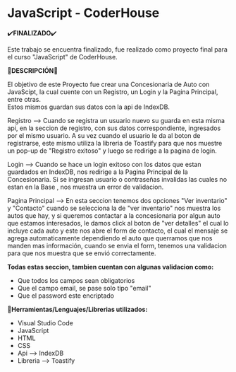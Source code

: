 # JavaScript - CoderHouse

✔️**FINALIZADO**✔️
  
Este trabajo se encuentra finalizado, fue realizado como proyecto final para el curso "JavaScript" de CoderHouse.


📝**DESCRIPCIÓN**📝  

El objetivo de este Proyecto fue crear una Concesionaria de Auto con JavaScipt, la cual cuente con un Registro, un Login y la Pagina Principal, entre otras.        
Estos mismos guardan sus datos con la api de IndexDB.

Registro --> Cuando se registra un usuario nuevo su guarda en esta misma api, en la seccion de registro, con sus datos correspondiente, ingresados por el mismo usuario.
A su vez cuando el usuario le da al boton de registrarse, este mismo utiliza la libreria de Toastify para que nos muestre un pop-up de "Registro exitoso" y luego se redirige a la pagina de login.

Login --> Cuando se hace un login exitoso con los datos que estan guardados en IndexDB, nos redirige a la Pagina Principal de la Concesionaria. Si se ingresan usuario o contraseñas invalidas las cuales no estan en la Base , nos muestra un error de validacion.

Pagina Principal --> En esta seccion tenemos dos opciones "Ver inventario" y "Contacto" cuando se selecciona la de "ver inventario" nos muestra los autos que hay, y si queremos contactar a la concesionaria por algun auto que estamos interesados, le damos click al boton de "ver detalles" el cual lo incluye cada auto y este nos abre el form de contacto, el cual el mensaje se agrega automaticamente dependiendo el auto que querramos que nos manden mas información, cuando se envia el form, tenemos una validacion para que nos muestra que se envió correctamente.

**Todas estas seccion, tambien cuentan con algunas validacion como:**
- Que todos los campos sean obligatorios
- Que el campo email, se pase solo tipo "email"
- Que el password este encriptado
  

🔧**Herramientas/Lenguajes/Librerias utilizados:**

- Visual Studio Code                                                                                                                                                  
- JavaScript                                                                                                                                                          
- HTML                                                                                                                                                                
- CSS                                                                                                                                                                 
- Api --> IndexDB                                                                                                                                                     
- Libreria --> Toastify
